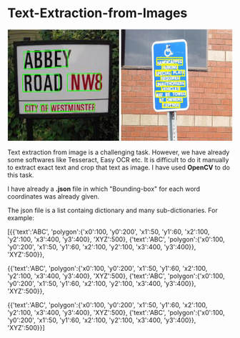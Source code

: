 # Text-Extraction-from-Images
<!-- ![Figure 1](https://github.com/grkumar123/Text-Extraction-from-Images/blob/main/Sample/image1.jpg | width=100) -->

<!-- ![Figure 2](https://github.com/grkumar123/Text-Extraction-from-Images/blob/main/Sample/image2.jpg | width=100) -->

<!-- ![](https://github.com/grkumar123/Text-Extraction-from-Images/blob/main/Sample/image1.jpg = 250*250) -->

<img src="https://github.com/grkumar123/Text-Extraction-from-Images/blob/main/Sample/image1.jpg?raw=true" width="250" height="250">  <img src="https://github.com/grkumar123/Text-Extraction-from-Images/blob/main/Sample/image2.jpg?raw=true" width="250" height="250">

Text extraction from image is a challenging task. However, we have already some softwares like Tesseract, Easy OCR etc. It is difficult to do it manually to extract exact text and crop that text as image. I have used **OpenCV** to do this task.

I have already a **.json** file in which "Bounding-box" for each word coordinates was already given.

The json file is a list containg dictionary and many sub-dictionaries. For example:
 
[{{'text':'ABC', 'polygon':{'x0':100, 'y0':200', 'x1':50, 'y1':60, 'x2':100, 'y2':100, 'x3':400, 'y3':400}, 'XYZ':500}, {'text':'ABC', 'polygon':{'x0':100, 'y0':200', 'x1':50, 'y1':60, 'x2':100, 'y2':100, 'x3':400, 'y3':400}}, 'XYZ':500}},

{{'text':'ABC', 'polygon':{'x0':100, 'y0':200', 'x1':50, 'y1':60, 'x2':100, 'y2':100, 'x3':400, 'y3':400}, 'XYZ':500}, {'text':'ABC', 'polygon':{'x0':100, 'y0':200', 'x1':50, 'y1':60, 'x2':100, 'y2':100, 'x3':400, 'y3':400}}, 'XYZ':500}},

{{'text':'ABC', 'polygon':{'x0':100, 'y0':200', 'x1':50, 'y1':60, 'x2':100, 'y2':100, 'x3':400, 'y3':400}, 'XYZ':500}, {'text':'ABC', 'polygon':{'x0':100, 'y0':200', 'x1':50, 'y1':60, 'x2':100, 'y2':100, 'x3':400, 'y3':400}}, 'XYZ':500}}]
